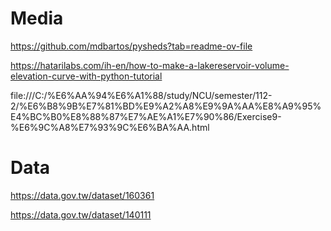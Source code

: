 Media
======
https://github.com/mdbartos/pysheds?tab=readme-ov-file

https://hatarilabs.com/ih-en/how-to-make-a-lakereservoir-volume-elevation-curve-with-python-tutorial

file:///C:/%E6%AA%94%E6%A1%88/study/NCU/semester/112-2/%E6%B8%9B%E7%81%BD%E9%A2%A8%E9%9A%AA%E8%A9%95%E4%BC%B0%E8%88%87%E7%AE%A1%E7%90%86/Exercise9-%E6%9C%A8%E7%93%9C%E6%BA%AA.html

Data
======
https://data.gov.tw/dataset/160361

https://data.gov.tw/dataset/140111
